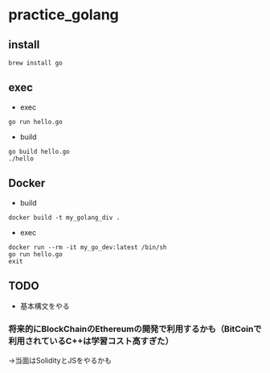 # practice_golang

## install

```
brew install go
```

## exec
* exec

```
go run hello.go
```

* build

```
go build hello.go
./hello
```

## Docker

* build

```
docker build -t my_golang_div .
```
* exec

```
docker run --rm -it my_go_dev:latest /bin/sh
go run hello.go
exit
```
## TODO
* 基本構文をやる

### 将来的にBlockChainのEthereumの開発で利用するかも（BitCoinで利用されているC++は学習コスト高すぎた）
→当面はSolidityとJSをやるかも


